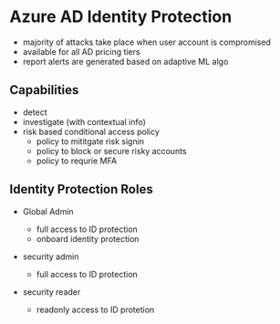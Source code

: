 # Azure AD Identity Protection

* majority of attacks take place when user account is compromised
* available for all AD pricing tiers
* report alerts are generated based on adaptive ML algo


## Capabilities
* detect
* investigate (with contextual info)
* risk based conditional access policy
    * policy to mititgate risk signin
    * policy to block or secure risky accounts
    * policy to requrie MFA


## Identity Protection Roles

* Global Admin
    * full access to ID protection
    * onboard identity protection

* security admin
    * full access to ID protection

* security reader
    * readonly access to ID protetion
